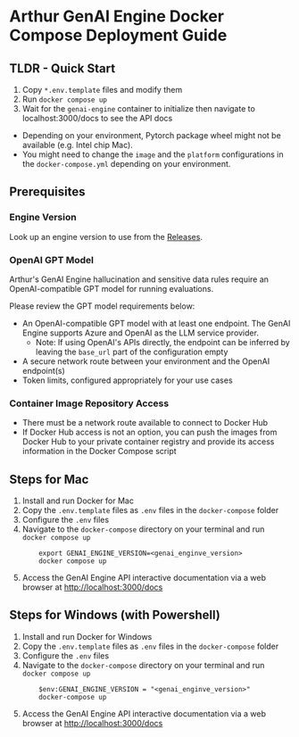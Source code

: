 # Arthur GenAI Engine Docker Compose Deployment Guide

## TLDR - Quick Start

1. Copy `*.env.template` files and modify them
2. Run `docker compose up`
3. Wait for the `genai-engine` container to initialize then navigate to localhost:3000/docs to see the API docs

* Depending on your environment, Pytorch package wheel might not be available (e.g. Intel chip Mac).
* You might need to change the `image` and the `platform` configurations in the `docker-compose.yml` depending on your environment.

## Prerequisites

### Engine Version
Look up an engine version to use from the [Releases](https://github.com/arthur-ai/arthur-engine-temp/releases).

### OpenAI GPT Model
Arthur's GenAI Engine hallucination and sensitive data rules require an OpenAI-compatible GPT model for running evaluations.

Please review the GPT model requirements below:

- An OpenAI-compatible GPT model with at least one endpoint. The GenAI Engine supports Azure and OpenAI as the LLM service provider.
  - Note: If using OpenAI's APIs directly, the endpoint can be inferred by leaving the `base_url` part of the configuration empty
- A secure network route between your environment and the OpenAI endpoint(s)
- Token limits, configured appropriately for your use cases

### Container Image Repository Access
- There must be a network route available to connect to Docker Hub
- If Docker Hub access is not an option, you can push the images from Docker Hub to your private container registry and provide its access information in the Docker Compose script

## Steps for Mac
1. Install and run Docker for Mac
2. Copy the `.env.template` files as `.env` files in the `docker-compose` folder
3. Configure the `.env` files
4. Navigate to the `docker-compose` directory on your terminal and run `docker compose up`
   ```
       export GENAI_ENGINE_VERSION=<genai_enginve_version>
       docker compose up
   ```
5. Access the GenAI Engine API interactive documentation via a web browser at [http://localhost:3000/docs](http://localhost:3000/docs)

## Steps for Windows (with Powershell)
1. Install and run Docker for Windows
2. Copy the `.env.template` files as `.env` files in the `docker-compose` folder
3. Configure the `.env` files
4. Navigate to the `docker-compose` directory on your terminal and run `docker compose up`
    ```
        $env:GENAI_ENGINE_VERSION = "<genai_enginve_version>"
        docker-compose up
    ```
5. Access the GenAI Engine API interactive documentation via a web browser at [http://localhost:3000/docs](http://localhost:3000/docs)
